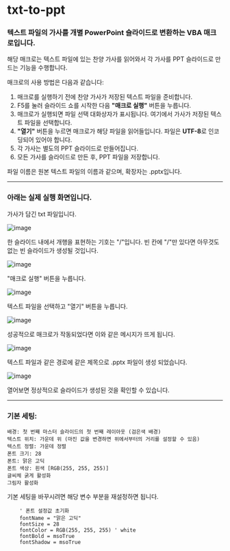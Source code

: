 # txt-to-ppt
### 텍스트 파일의 가사를 개별 PowerPoint 슬라이드로 변환하는 VBA 매크로입니다.

해당 매크로는 텍스트 파일에 있는 찬양 가사를 읽어와서 각 가사를 PPT 슬라이드로 만드는 기능을 수행합니다.

매크로의 사용 방법은 다음과 같습니다:
1. 매크로를 실행하기 전에 찬양 가사가 저장된 텍스트 파일을 준비합니다.
2. F5를 눌러 슬라이드 쇼를 시작한 다음 **"매크로 실행"** 버튼을 누릅니다.
3. 매크로가 실행되면 파일 선택 대화상자가 표시됩니다. 여기에서 가사가 저장된 텍스트 파일을 선택합니다.
4. **"열기"** 버튼을 누르면 매크로가 해당 파일을 읽어들입니다. 파일은 **UTF-8**로 인코딩되어 있어야 합니다.
5. 각 가사는 별도의 PPT 슬라이드로 만들어집니다.
6. 모든 가사를 슬라이드로 만든 후, PPT 파일을 저장합니다.

파일 이름은 원본 텍스트 파일의 이름과 같으며, 확장자는 .pptx입니다.

---

### 아래는 실제 실행 화면입니다.

가사가 담긴 txt 파일입니다.

![image](https://github.com/togetherwelove/txt-to-ppt/assets/70801530/69164cde-a2a4-4cee-b73c-4463d5e78217)

한 슬라이드 내에서 개행을 표현하는 기호는 "/"입니다.
빈 칸에 "/"만 있다면 아무것도 없는 빈 슬라이드가 생성될 것입니다.

![image](https://github.com/togetherwelove/txt-to-ppt/assets/70801530/3d4b783a-e8bd-4995-b8d0-6ae104b84c2c)

"매크로 실행" 버튼을 누릅니다.

![image](https://github.com/togetherwelove/txt-to-ppt/assets/70801530/3a82f2ec-908f-4853-8299-ec461f75e495)

텍스트 파일을 선택하고 "열기" 버튼을 누릅니다.

![image](https://github.com/togetherwelove/txt-to-ppt/assets/70801530/c38e0902-be60-4e5c-9bb2-2075d71ad1e1)

성공적으로 매크로가 작동되었다면 이와 같은 메시지가 뜨게 됩니다.

![image](https://github.com/togetherwelove/txt-to-ppt/assets/70801530/90063d0a-1aa7-4db5-8c98-edbbd48ecc93)

텍스트 파일과 같은 경로에 같은 제목으로 .pptx 파일이 생성 되었습니다.

![image](https://github.com/togetherwelove/txt-to-ppt/assets/70801530/787dad8f-32b4-4f4d-8eed-ea4dd8f52efb)

열어보면 정상적으로 슬라이드가 생성된 것을 확인할 수 있습니다.

---

### 기본 세팅:

```
배경: 첫 번째 마스터 슬라이드의 첫 번째 레이아웃 (검은색 배경)
텍스트 위치: 가운데 위 (마진 값을 변경하면 위에서부터의 거리를 설정할 수 있음)
텍스트 정렬: 가운데 정렬
폰트 크기: 28
폰트: 맑은 고딕
폰트 색상: 흰색 [RGB(255, 255, 255)]
글씨체 굵게 활성화
그림자 활성화
```

기본 세팅을 바꾸시려면 해당 변수 부분을 재설정하면 됩니다.

```
    ' 폰트 설정값 초기화
    fontName = "맑은 고딕"
    fontSize = 28
    fontColor = RGB(255, 255, 255) ' white
    fontBold = msoTrue
    fontShadow = msoTrue
```
